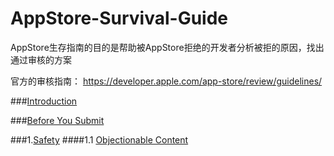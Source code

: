 # AppStore-Survival-Guide

AppStore生存指南的目的是帮助被AppStore拒绝的开发者分析被拒的原因，找出通过审核的方案

官方的审核指南：
https://developer.apple.com/app-store/review/guidelines/

###[Introduction]()

###[Before You Submit]()

###1.[Safety]()
####1.1 [Objectionable Content]()